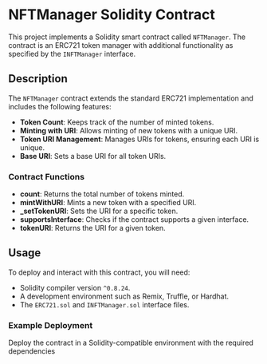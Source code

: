 # NFTManager Solidity Contract

This project implements a Solidity smart contract called `NFTManager`. The contract is an ERC721 token manager with additional functionality as specified by the `INFTManager` interface.

## Description

The `NFTManager` contract extends the standard ERC721 implementation and includes the following features:

- **Token Count**: Keeps track of the number of minted tokens.
- **Minting with URI**: Allows minting of new tokens with a unique URI.
- **Token URI Management**: Manages URIs for tokens, ensuring each URI is unique.
- **Base URI**: Sets a base URI for all token URIs.

### Contract Functions

- **count**: Returns the total number of tokens minted.
- **mintWithURI**: Mints a new token with a specified URI.
- **_setTokenURI**: Sets the URI for a specific token.
- **supportsInterface**: Checks if the contract supports a given interface.
- **tokenURI**: Returns the URI for a given token.

## Usage

To deploy and interact with this contract, you will need:

- Solidity compiler version `^0.8.24`.
- A development environment such as Remix, Truffle, or Hardhat.
- The `ERC721.sol` and `INFTManager.sol` interface files.

### Example Deployment

Deploy the contract in a Solidity-compatible environment with the required dependencies
